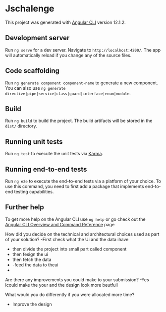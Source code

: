 # Jschalenge

This project was generated with [Angular CLI](https://github.com/angular/angular-cli) version 12.1.2.

## Development server

Run `ng serve` for a dev server. Navigate to `http://localhost:4200/`. The app will automatically reload if you change any of the source files.

## Code scaffolding

Run `ng generate component component-name` to generate a new component. You can also use `ng generate directive|pipe|service|class|guard|interface|enum|module`.

## Build

Run `ng build` to build the project. The build artifacts will be stored in the `dist/` directory.

## Running unit tests

Run `ng test` to execute the unit tests via [Karma](https://karma-runner.github.io).

## Running end-to-end tests

Run `ng e2e` to execute the end-to-end tests via a platform of your choice. To use this command, you need to first add a package that implements end-to-end testing capabilities.

## Further help

To get more help on the Angular CLI use `ng help` or go check out the [Angular CLI Overview and Command Reference](https://angular.io/cli) page



How did you decide on the technical and architectural choices used as part of your solution?
 -First check what the Ui and the data ihave
 - then divide the project into small part called component
 - then fesign the ui 
 - then fetch the data
 - -feed the data to theui
-
Are there any improvements you could make to your submission?
-Yes Icould make the your and the design look more beutfull 


What would you do differently if you were allocated more time?
- Improve the design
